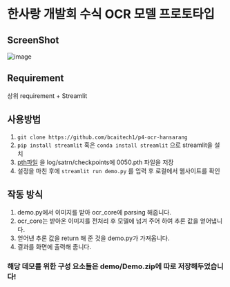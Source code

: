 # 한사랑 개발회 수식 OCR 모델 프로토타입

## ScreenShot
![image](https://user-images.githubusercontent.com/48322490/122684772-7f478480-d242-11eb-95b2-7cd268258c29.png)  
  
## Requirement
상위 requirement + Streamlit

## 사용방법
1. ```git clone https://github.com/bcaitech1/p4-ocr-hansarang```
2. ```pip install streamlit``` 혹은 ```conda install streamlit``` 으로 streamlit을 설치
3. [pth파일](https://drive.google.com/file/d/16ObA_IKs79ZuKhNgsay-bTHrs-tfEn9y/view?usp=sharing) 을 log/satrn/checkpoints에 0050.pth 파일을 저장
4. 설정을 마친 후에 ```streamlit run demo.py``` 를 입력 후 로컬에서 웹사이트를 확인

## 작동 방식
1. demo.py에서 이미지를 받아 ocr_core에 parsing 해줍니다.
2. ocr_core는 받아온 이미지를 전처리 후 모델에 넘겨 주어 하여 추론 값을 얻어냅니다.
3. 얻어낸 추론 값을 return 해 준 것을 demo.py가 가져옵니다.
4. 결과를 화면에 출력해 줍니다.

### 해당 데모를 위한 구성 요소들은 demo/Demo.zip에 따로 저장해두었습니다!
